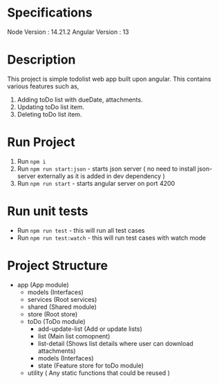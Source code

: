 # Specifications

Node Version : 14.21.2
Angular Version : 13

# Description

This project is simple todolist web app built upon angular.
This contains various features such as,
1. Adding toDo list with dueDate, attachments.
2. Updating toDo list item.
3. Deleting toDo list item.

# Run Project

1. Run `npm i`
2. Run `npm run start:json` - starts json server ( no need to install json-server externally as it is added in dev dependency )
3. Run `npm run start` - starts angular server on port 4200

# Run unit tests

- Run `npm run test` - this will run all test cases
- Run `npm run test:watch` - this will run test cases with watch mode

# Project Structure

- app (App module)
    - models (Interfaces)
    - services (Root services)
    - shared (Shared module)
    - store (Root store)
    - toDo (ToDo module)
        - add-update-list (Add or update lists)
        - list (Main list comopnent)
        - list-detail (Shows list details where user can download attachments)
        - models (Interfaces)
        - state (Feature store for toDo module)
    - utility ( Any static functions that could be reused )
